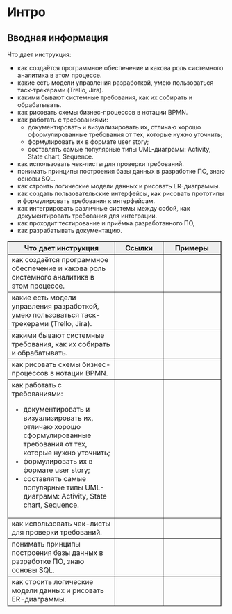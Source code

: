 # Интро
## Вводная информация

Что дает инструкция:  
- как создаётся программное обеспечение и какова роль системного аналитика в этом процессе.
- какие есть модели управления разработкой, умею пользоваться таск-трекерами (Trello, Jira).
- какими бывают системные требования, как их собирать и обрабатывать.
- как рисовать схемы бизнес-процессов в нотации BPMN.
- как работать с требованиями:
  - документировать и визуализировать их, отличаю хорошо сформулированные требования от тех, которые нужно уточнить;
  - формулировать их в формате user story;
  - составлять самые популярные типы UML-диаграмм: Activity, State chart, Sequence.
- как использовать чек-листы для проверки требований.
- понимать принципы построения базы данных в разработке ПО, знаю основы SQL.
- как строить логические модели данных и рисовать ER-диаграммы.
- как создать пользовательские интерфейсы, как рисовать прототипы и формулировать требования к интерфейсам.
- как интегрировать различные системы между собой, как документировать требования для интеграции.
- как проходит тестирование и приёмка разработанного ПО,
- как разрабатывать документацию.

<table style="border-collapse: collapse; width: 97.8547%; height: 841px;" border="1">
<thead>
<tr style="height: 18px; background-color: #eeeeee;" >
<th style="width: 50.2414%; text-align: center; height: 18px;"><strong>Что дает инструкция</strong></td>
<th style="width: 22.7054%; text-align: center; height: 18px;"><strong>Ссылки</strong></td>
<th style="width: 27.0531%; text-align: center; height: 18px;"><strong>Примеры</strong></td>
</tr>
</thead>
<tbody>
<tr style="height: 72px;">
<td style="width: 50.2414%; height: 72px;">как создаётся программное обеспечение и какова роль системного аналитика в этом процессе.</td>
<td style="width: 22.7054%; height: 72px;">&nbsp;</td>
<td style="width: 27.0531%; height: 72px;">&nbsp;</td>
</tr>
<tr style="height: 54px;">
<td style="width: 50.2414%; height: 54px;">какие есть модели управления разработкой, умею пользоваться таск-трекерами (Trello, Jira).</td>
<td style="width: 22.7054%; height: 54px;">&nbsp;</td>
<td style="width: 27.0531%; height: 54px;">&nbsp;</td>
</tr>
<tr style="height: 54px;">
<td style="width: 50.2414%; height: 54px;">какими бывают системные требования, как их собирать и обрабатывать.</td>
<td style="width: 22.7054%; height: 54px;">&nbsp;</td>
<td style="width: 27.0531%; height: 54px;">&nbsp;</td>
</tr>
<tr style="height: 36px;">
<td style="width: 50.2414%; height: 36px;">как рисовать схемы бизнес-процессов в нотации BPMN.</td>
<td style="width: 22.7054%; height: 36px;">&nbsp;</td>
<td style="width: 27.0531%; height: 36px;">&nbsp;</td>
</tr>
<tr style="height: 229px;">
<td style="width: 50.2414%; height: 229px;">как работать с требованиями:
<ul dir="auto" data-sourcepos="10:3-12:120">
<li data-sourcepos="10:3-10:213">документировать и визуализировать их, отличаю хорошо сформулированные требования от тех, которые нужно уточнить;</li>
<li data-sourcepos="11:3-11:65">формулировать их в формате user story;</li>
<li data-sourcepos="12:3-12:120">составлять самые популярные типы UML-диаграмм: Activity, State chart, Sequence.</li>
</ul>
</td>
<td style="width: 22.7054%; height: 229px;">&nbsp;</td>
<td style="width: 27.0531%; height: 229px;">&nbsp;</td>
</tr>
<tr style="height: 36px;">
<td style="width: 50.2414%; height: 36px;">как использовать чек-листы для проверки требований.</td>
<td style="width: 22.7054%; height: 36px;">&nbsp;</td>
<td style="width: 27.0531%; height: 36px;">&nbsp;</td>
</tr>
<tr style="height: 54px;">
<td style="width: 50.2414%; height: 54px;">понимать принципы построения базы данных в разработке ПО, знаю основы SQL.</td>
<td style="width: 22.7054%; height: 54px;">&nbsp;</td>
<td style="width: 27.0531%; height: 54px;">&nbsp;</td>
</tr>
<tr style="height: 36px;">
<td style="width: 50.2414%; height: 36px;">как строить логические модели данных и рисовать ER-диаграммы.</td>
<td style="width: 22.7054%; height: 36px;">&nbsp;</td>
<td style="width: 27.0531%; height: 36px;">&nbsp;</td>
</tr>
<tr style="height: 72px;">
<td style="width: 50.2414%; height: 72px;">как создать пользовательские интерфейсы, как рисовать прототипы и формулировать требования к интерфейсам.</td>
<td style="width: 22.7054%; height: 72px;">&nbsp;</td>
<td style="width: 27.0531%; height: 72px;">&nbsp;</td>
</tr>
<tr style="height: 72px;">
<td style="width: 50.2414%; height: 72px;">как интегрировать различные системы между собой, как документировать требования для интеграции.</td>
<td style="width: 22.7054%; height: 72px;">&nbsp;</td>
<td style="width: 27.0531%; height: 72px;">&nbsp;</td>
</tr>
<tr style="height: 36px;">
<td style="width: 50.2414%; height: 36px;">как проходит тестирование и приёмка разработанного ПО,</td>
<td style="width: 22.7054%; height: 36px;">&nbsp;</td>
<td style="width: 27.0531%; height: 36px;">&nbsp;</td>
</tr>
<tr style="height: 18px;">
<td style="width: 50.2414%; height: 18px;">как разрабатывать документацию.</td>
<td style="width: 22.7054%; height: 18px;">&nbsp;</td>
<td style="width: 27.0531%; height: 18px;">&nbsp;</td>
</tr>
</tbody>
</table>
